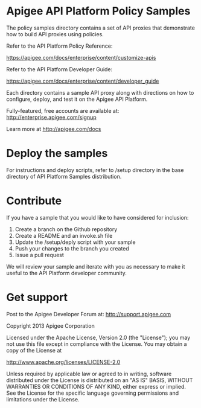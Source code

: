 # Apigee API Platform Policy Samples

The policy samples directory contains a set of API proxies that demonstrate how to 
build API proxies using policies. 

Refer to the API Platform Policy Reference:

https://apigee.com/docs/enterprise/content/customize-apis

Refer to the API Platform Developer Guide:

https://apigee.com/docs/enterprise/content/developer_guide

Each directory contains a sample API proxy along with directions
on how to configure, deploy, and test it on the Apigee API Platform.

Fully-featured, free accounts are available at:
http://enterprise.apigee.com/signup

Learn more at http://apigee.com/docs

# Deploy the samples

For instructions and deploy scripts, refer to /setup directory in the 
base directory of API Platform Samples distribution.

# Contribute

If you have a sample that you would like to have considered
for inclusion:

1. Create a branch on the Github repository
2. Create a README and an invoke.sh file
3. Update the /setup/deply script with your sample
4. Push your changes to the branch you created
5. Issue a pull request

We will review your sample and iterate with you as necessary to
make it useful to the API Platform developer community.

# Get support

Post to the Apigee Developer Forum at:
http://support.apigee.com

Copyright 2013 Apigee Corporation

Licensed under the Apache License, Version 2.0 (the "License"); you may 
not use this file except in compliance with the License. You may obtain 
a copy of the License at

http://www.apache.org/licenses/LICENSE-2.0

Unless required by applicable law or agreed to in writing, software
distributed under the License is distributed on an "AS IS" BASIS,
WITHOUT WARRANTIES OR CONDITIONS OF ANY KIND, either express or implied.
See the License for the specific language governing permissions and
limitations under the License.







